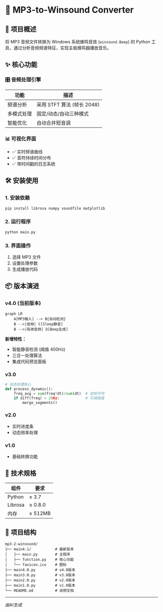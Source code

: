
# 🎵 MP3-to-Winsound Converter

## 🚀 项目概述

将 MP3 音频文件转换为 Windows 系统蜂鸣音效 (`winsound.Beep`) 的 Python 工具，通过分析音频频谱特征，实现主板蜂鸣器播放音乐。

## ✨ 核心功能

### 🎛️ 音频处理引擎
| 功能 | 描述 |
|------|------|
| 频谱分析 | 采用 STFT 算法 (帧长 2048) |
| 多模式处理 | 固定/动态/自动三种模式 |
| 智能优化 | 自动合并短音调 |

### 📊 可视化界面
- ✅ 实时频谱曲线
- ✅ 音符持续时间分布
- ✅ 带时间戳的日志系统

## 🛠️ 安装使用

### 1. 安装依赖
```bash
pip install librosa numpy soundfile matplotlib
```

### 2. 运行程序
```bash
python main.py
```

### 3. 界面操作
1. 选择 MP3 文件
2. 设置处理参数
3. 生成播放代码

## 📦 版本演进

### v4.0 (当前版本)
```mermaid
graph LR
    A[MP3输入] --> B{自动检测}
    B -->|低频| C[Sleep静音]
    B -->|有效音频| D[Beep生成]
```

**新增特性：**
- 智能静音检测 (阈值 400Hz)
- 三合一处理算法
- 集成代码预览面板

### v3.0
```python
# 动态处理核心
def process_dynamic():
    freq_avg = sum(freq*dt)/sum(dt)  # 加权平均
    if diff(freq) < 20Hz:            # 可调阈值
        merge_segments()
```

### v2.0
- 实时进度条
- 动态频率处理

### v1.0
- 基础转换功能

## 📜 技术规格

| 组件 | 要求 |
|------|------|
| Python | ≥ 3.7 |
| Librosa | ≥ 0.8.0 |
| 内存 | ≥ 512MB |

## 📁 项目结构

```
mp3-2-winsound/
├── main4.1/           # 最新版本
│   ├── main.py        # 主程序
│   ├── function.py    # 核心功能
│   └── favicon.ico    # 图标
├── main4.0.py         # v4.0版本
├── main3.0.py         # v3.0版本
├── main2.0.py         # v2.0版本
├── main1.0.py         # v1.0版本
└── README.md          # 说明文档
```

---

*由AI生成*
```
